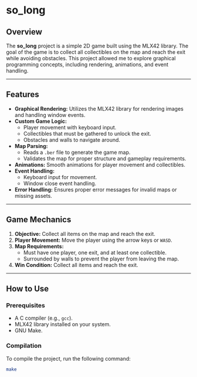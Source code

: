 # so_long

## Overview
The **so_long** project is a simple 2D game built using the MLX42 library. The goal of the game is to collect all collectibles on the map and reach the exit while avoiding obstacles. This project allowed me to explore graphical programming concepts, including rendering, animations, and event handling.

---

## Features
- **Graphical Rendering:** Utilizes the MLX42 library for rendering images and handling window events.
- **Custom Game Logic:**
  - Player movement with keyboard input.
  - Collectibles that must be gathered to unlock the exit.
  - Obstacles and walls to navigate around.
- **Map Parsing:**
  - Reads a `.ber` file to generate the game map.
  - Validates the map for proper structure and gameplay requirements.
- **Animations:** Smooth animations for player movement and collectibles.
- **Event Handling:**
  - Keyboard input for movement.
  - Window close event handling.
- **Error Handling:** Ensures proper error messages for invalid maps or missing assets.

---

## Game Mechanics
1. **Objective:** Collect all items on the map and reach the exit.
2. **Player Movement:** Move the player using the arrow keys or `WASD`.
3. **Map Requirements:**
   - Must have one player, one exit, and at least one collectible.
   - Surrounded by walls to prevent the player from leaving the map.
4. **Win Condition:** Collect all items and reach the exit.

---

## How to Use
### Prerequisites
- A C compiler (e.g., `gcc`).
- MLX42 library installed on your system.
- GNU Make.

### Compilation
To compile the project, run the following command:
```bash
make
